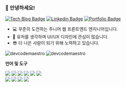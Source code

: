 <div align="left">
      
### 👋 안녕하세요!

[![Tech Blog Badge](https://img.shields.io/badge/Blog-CC0000?style=flat&logo=Tesla&logoColor=white&link=https://comp-jae.tistory.com/)](https://comp-jae.tistory.com/) [![Linkedin Badge](https://img.shields.io/badge/-LinkedIn-blue?style=flat&logo=Linkedin&logoColor=white&link=https://www.linkedin.com/in/%EC%83%81%EC%9E%AC-%EC%9D%B4-21b861309)](https://www.linkedin.com/in/%EC%83%81%EC%9E%AC-%EC%9D%B4-21b861309) [![Portfolio Badge](https://img.shields.io/badge/Portfolio-ffffff?style=flat&logo=Notion&logoColor=black&link=https://luckyzi.notion.site/Developer-4d92fa81982f4fff98925464a0f94bfa)](https://luckyzi.notion.site/Developer-4d92fa81982f4fff98925464a0f94bfa)

- 💻 꾸준히 도전하는 주니어 웹 프론트엔드 엔지니어입니다.
- 🎨 유저를 생각하며 UI/UX 디자인에 관심이 많습니다.
- 😎 더 나은 사람이 되기 위해 노력하고 있습니다.

<p>
  <img align="center" src="https://github-readme-stats.vercel.app/api?username=devcodemaestro&show_icons=true&locale=en" alt="devcodemaestro" />
  <img align="center" src="https://github-readme-stats.vercel.app/api/top-langs?username=devcodemaestro&show_icons=true&locale=en&layout=compact" alt="devcodemaestro" />
</p>

**언어 및 도구**
 
  <img src="https://img.shields.io/badge/html5-E34F26?style=flat&logo=html5&logoColor=white"> 
  <img src="https://img.shields.io/badge/css-1572B6?style=flat&logo=css3&logoColor=white"> 
  <img src="https://img.shields.io/badge/javascript-F7DF1E?style=flat&logo=javascript&logoColor=black"> 
  <img src="https://img.shields.io/badge/TypeScript-3178C6?style=flat&logo=TypeScript&logoColor=white">
  <img src="https://img.shields.io/badge/react-61DAFB?style=flat&logo=react&logoColor=black">
  <img src="https://img.shields.io/badge/next.js-000000?style=flat&logo=next.js&logoColor=white">
  <br>
  <img src="https://img.shields.io/badge/github-181717?style=flat&logo=github&logoColor=white">
  <img src="https://img.shields.io/badge/git-F05032?style=flat&logo=git&logoColor=white">
  <img src="https://img.shields.io/badge/slack-4A154B?style=flat&logo=slack&logoColor=white">
  <img src="https://img.shields.io/badge/figma-F24E1E?style=flat&logo=figma&logoColor=white">

</div>

